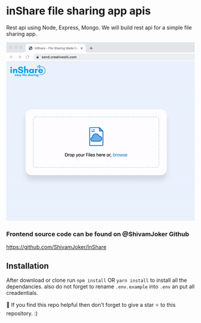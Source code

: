 # inShare file sharing app apis

Rest api using Node, Express, Mongo.
We will build rest api for a simple file sharing app. 

![demo gif](https://github.com/ShivamJoker/GIF-Demos/raw/master/inshare%20demo.gif)

### Frontend source code can be found on @ShivamJoker Github
https://github.com/ShivamJoker/InShare


## Installation 
After download or clone run `npm install` OR `yarn install` to install all the dependancies.
also do not forget to rename `.env.example` into `.env` an put all creadentials.

🙏 If you find this repo helpful then don't forget to give a star ⭐ to this repository. :)
